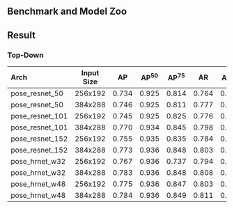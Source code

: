 ## Benchmark and Model Zoo
## Result

### Top-Down

| Arch | Input Size | AP | AP<sup>50</sup> | AP<sup>75</sup> | AR | AR<sup>50</sup> |
| :----------------- | :-----------: | :------: | :------: | :------: | :------: | :------: |
| pose_resnet_50 | 256x192 | 0.734 | 0.925 | 0.814 | 0.764 | 0.936 |
| pose_resnet_50 | 384x288 | 0.746 | 0.925 | 0.811 | 0.777 | 0.936 |
| pose_resnet_101 | 256x192 | 0.745 | 0.925 | 0.825 | 0.776 | 0.940 |
| pose_resnet_101 | 384x288 | 0.770 | 0.934 | 0.845 | 0.798 | 0.942 |
| pose_resnet_152 | 256x192 | 0.755 | 0.935 | 0.835 | 0.784 | 0.942 |
| pose_resnet_152 | 384x288 | 0.773 | 0.936 | 0.848 | 0.803 | 0.949 |
| pose_hrnet_w32 | 256x192 | 0.767 | 0.936 | 0.737 | 0.794 | 0.945 |
| pose_hrnet_w32 | 384x288 | 0.783 | 0.936 | 0.848 | 0.808 | 0.948 |
| pose_hrnet_w48 | 256x192 | 0.775 | 0.936 | 0.847 | 0.803 | 0.947 |
| pose_hrnet_w48 | 384x288 | 0.784 | 0.936 | 0.849 | 0.811 | 0.945 |

